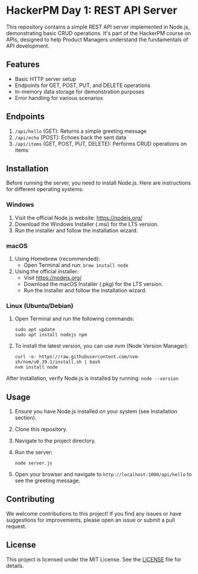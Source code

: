 # HackerPM Day 1: REST API Server

This repository contains a simple REST API server implemented in Node.js, demonstrating basic CRUD operations. It's part of the HackerPM course on APIs, designed to help Product Managers understand the fundamentals of API development.

## Features

- Basic HTTP server setup
- Endpoints for GET, POST, PUT, and DELETE operations
- In-memory data storage for demonstration purposes
- Error handling for various scenarios

## Endpoints

1. `/api/hello` (GET): Returns a simple greeting message
2. `/api/echo` (POST): Echoes back the sent data
3. `/api/items` (GET, POST, PUT, DELETE): Performs CRUD operations on items

## Installation

Before running the server, you need to install Node.js. Here are instructions for different operating systems:

### Windows

1. Visit the official Node.js website: https://nodejs.org/
2. Download the Windows Installer (.msi) for the LTS version.
3. Run the installer and follow the installation wizard.

### macOS

1. Using Homebrew (recommended):
   - Open Terminal and run: `brew install node`
2. Using the official installer:
   - Visit https://nodejs.org/
   - Download the macOS Installer (.pkg) for the LTS version.
   - Run the installer and follow the installation wizard.

### Linux (Ubuntu/Debian)

1. Open Terminal and run the following commands:

   ```
   sudo apt update
   sudo apt install nodejs npm
   ```

2. To install the latest version, you can use nvm (Node Version Manager):
   ```
   curl -o- https://raw.githubusercontent.com/nvm-sh/nvm/v0.39.1/install.sh | bash
   nvm install node
   ```

After installation, verify Node.js is installed by running: `node --version`

## Usage

1. Ensure you have Node.js installed on your system (see Installation section).
2. Clone this repository.
3. Navigate to the project directory.
4. Run the server:

   ```
   node server.js
   ```

5. Open your browser and navigate to `http://localhost:1000/api/hello` to see the greeting message.

## Contributing

We welcome contributions to this project! If you find any issues or have suggestions for improvements, please open an issue or submit a pull request.

## License

This project is licensed under the MIT License. See the [LICENSE](LICENSE) file for details.

